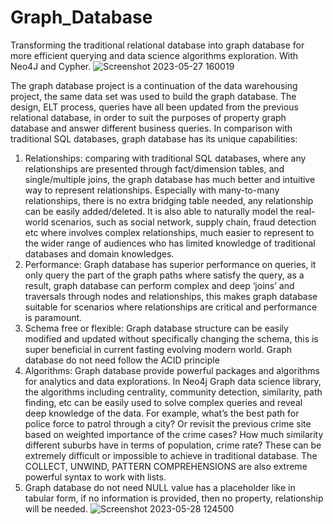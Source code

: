 # Graph_Database
Transforming the traditional relational database into graph database for more efficient querying and data science algorithms exploration. With Neo4J and Cypher.
![Screenshot 2023-05-27 160019](https://github.com/coffeemartin/Graph_Database/assets/73702415/01853908-f420-4b09-ade4-4825086dcd2b)


The graph database project is a continuation of the data warehousing project, the same data set was used to build the graph database.
The design, ELT process, queries have all been updated from the previous relational database, in order to suit the purposes of property graph database and answer different business queries.
In comparison with traditional SQL databases, graph database has its unique capabilities:
1. Relationships: comparing with traditional SQL databases, where any relationships are presented through fact/dimension tables, and single/multiple joins, the graph database has much better and
intuitive way to represent relationships. Especially with many-to-many relationships, there is no extra bridging table needed, any relationship can be easily added/deleted. It is also able to naturally model
the real-world scenarios, such as social network, supply chain, fraud detection etc where involves complex relationships, much easier to represent to the wider range of audiences who has limited
knowledge of traditional databases and domain knowledges.
2. Performance: Graph database has superior performance on queries, it only query the part of the graph paths where satisfy the query, as a result, graph database can perform complex and deep ‘joins’
and traversals through nodes and relationships, this makes graph database suitable for scenarios where relationships are critical and performance is paramount.
3. Schema free or flexible: Graph database structure can be easily modified and updated without specifically changing the schema, this is super beneficial in current fasting evolving modern world. Graph
database do not need follow the ACID principle
4. Algorithms: Graph database provide powerful packages and algorithms for analytics and data explorations. In Neo4j Graph data science library, the algorithms including centrality, community
detection, similarity, path finding, etc can be easily used to solve complex queries and reveal deep knowledge of the data. For example, what’s the best path for police force to patrol through a city? Or
revisit the previous crime site based on weighted importance of the crime cases? How much similarity different suburbs have in terms of population, crime rate? These can be extremely difficult or
impossible to achieve in traditional database. The COLLECT, UNWIND, PATTERN COMPREHENSIONS are also extreme powerful syntax to work with lists.
5. Graph database do not need NULL value has a placeholder like in tabular form, if no information is provided, then no property, relationship will be needed.
![Screenshot 2023-05-28 124500](https://github.com/coffeemartin/Graph_Database/assets/73702415/1eb06797-b282-41df-917f-257efbd7e03c)

